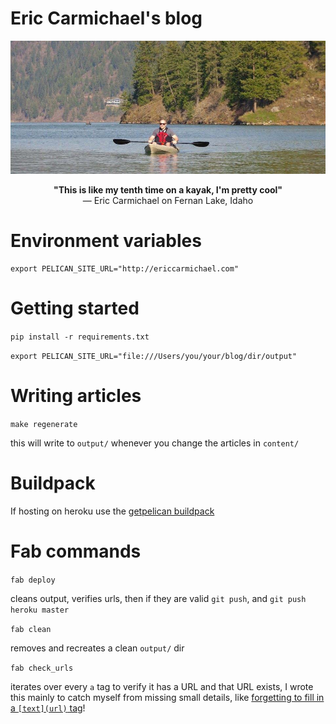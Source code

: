 Eric Carmichael's blog
======================

![Picture of Eric Carmichael](content/images/kayak.jpg)

<p align="center"><b>"This is like my tenth time on a kayak, I'm pretty cool"</b> <br> &mdash; Eric Carmichael on Fernan Lake, Idaho</p>

Environment variables
=====================

```
export PELICAN_SITE_URL="http://ericcarmichael.com"
```

Getting started
===============

`pip install -r requirements.txt`

`export PELICAN_SITE_URL="file:///Users/you/your/blog/dir/output"`

Writing articles
================

`make regenerate`

this will write to `output/` whenever you change the articles in `content/`

Buildpack
=========

If hosting on heroku use the [getpelican buildpack](https://github.com/getpelican/heroku-buildpack-pelican)

Fab commands
============

`fab deploy`

cleans output, verifies urls, then if they are valid `git push`, and `git push heroku master`

`fab clean`

removes and recreates a clean `output/` dir

`fab check_urls`

iterates over every `a` tag to verify it has a URL and that URL exists, I wrote this mainly to catch myself
from missing small details, like [forgetting to fill in a `[text](url)` tag](http://www.ericcarmichael.com/writing-my-first-python-package.html)!
